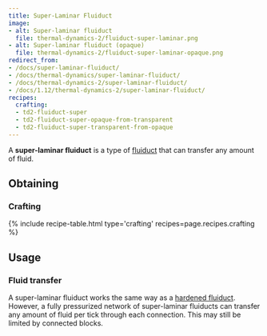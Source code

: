 ```yaml
---
title: Super-Laminar Fluiduct
image:
- alt: Super-laminar fluiduct
  file: thermal-dynamics-2/fluiduct-super-laminar.png
- alt: Super-laminar fluiduct (opaque)
  file: thermal-dynamics-2/fluiduct-super-laminar-opaque.png
redirect_from:
- /docs/super-laminar-fluiduct/
- /docs/thermal-dynamics/super-laminar-fluiduct/
- /docs/thermal-dynamics-2/super-laminar-fluiduct/
- /docs/1.12/thermal-dynamics-2/super-laminar-fluiduct/
recipes:
  crafting:
  - td2-fluiduct-super
  - td2-fluiduct-super-opaque-from-transparent
  - td2-fluiduct-super-transparent-from-opaque
---
```


A **super-laminar fluiduct** is a type of [fluiduct](/docs/1.12/thermal-dynamics/fluiduct/) that can
transfer any amount of fluid.


Obtaining
---------

### Crafting
{% include recipe-table.html type='crafting' recipes=page.recipes.crafting %}


Usage
-----

### Fluid transfer
A super-laminar fluiduct works the same way as a [hardened
fluiduct](/docs/1.12/thermal-dynamics/hardened-fluiduct/). However, a fully pressurized network of
super-laminar fluiducts can transfer any amount of fluid per tick through each
connection. This may still be limited by connected blocks.
